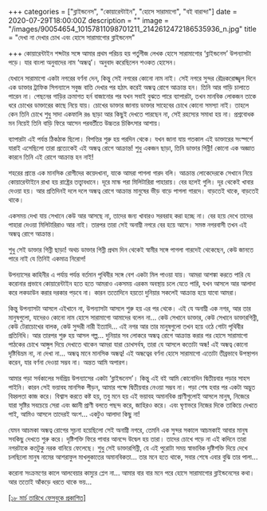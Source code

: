 +++
categories = ["ব্লাইন্ডনেস", "কোয়ারেন্টাইন", "হোসে সারামাগো", "বই বারান্দা"]
date = 2020-07-29T18:00:00Z
description = ""
image = "/images/90054654_10157811098701211_2142612472186535936_n.jpg"
title = "দেখা না দেখার চোখ এবং হোসে সারামাগোর ব্লাইন্ডনেস"

+++
কোয়ারেন্টাইন শব্দটার সঙ্গে আমার প্রথম পরিচয় হয় পর্তুগীজ লেখক হোসে সারামাগোর ‘ব্লাইন্ডনেস’ উপন্যাসটা পড়ে। যার বাংলা অনুবাদের নাম ‘অন্ধত্ব’। অনুবাদ করেছিলেন শওকত হোসেন।  
  
যেখানে সারামাগো একটা নগরের বর্ণনা দেন, কিন্তু সেই নগরের কোনো নাম নাই। সেই নগরে সুন্দর রৌদ্রকরোজ্জ্বল দিনে এক ডাক্তার ট্রাফিক সিগন্যালে সবুজ বাতি দেখার পর হঠাৎ করেই অন্ধত্ব রোগে আক্রান্ত হন। তিনি আর গাড়ি চালাতে পারেন না। পেছনের গাড়ির ক্রমাগত হর্ন বাজানোর পর যখন সবাই বুঝতে পারে ব্যাপারটা, তখন মানবিক লোকজন তাকে ধরে চোখের ডাক্তারের কাছে নিয়ে যায়। চোখের ডাক্তার জানায় ডাক্তার সাহেবের চোখে কোনো সমস্যা নাই। তাহলে কেন তিনি চোখে শুধু সাদা একফালি রঙ ছাড়া আর কিছুই দেখতে পারছেন না, সেই রহস্যের সমাধা হয় না। প্রশ্নবোধক মন নিয়েই তিনি বাড়ি ফিরে আসেন পরবর্তীতে উচ্চতর চিকিৎসার আশায়।  
  
ব্যাপারটা এই পর্যন্ত ঠিকঠাক ছিলো। বিপত্তির শুরু হয় পরদিন থেকে। যখন জানা যায় গতকাল এই ডাক্তারের সংস্পর্শে যারাই এসেছিলো তারা প্রত্যেকেই এই অন্ধত্ব রোগে আক্রান্ত! শুধু একজন ছাড়া, তিনি ডাক্তার গিন্নী! কোনো এক অজ্ঞাত কারনে তিনি এই রোগে আক্রান্ত হন নাই!  
  
শহরের প্রান্তে এক মানসিক রোগীদের কয়েদখানা, যাকে আমরা পাগলা গারদ বলি। আক্রান্ত লোকেদেরকে সেখানে নিয়ে কোয়ারেন্টাইনে রাখা হয় রাষ্ট্রের তত্ত্বাবধানে। দূরে মাস্ক পরা মিলিটারিরা পাহারায়। বের হলেই গুলি। দূর থেকেই খাবার দেওয়া হয়। আর প্রতিদিনই দলে দলে অন্ধত্ব রোগে আক্রান্ত মানুষের ভীড় বাড়ে পাগলা গারদে। বাড়তেই থাকে, বাড়তেই থাকে।  
  
একসময় দেখা যায় সেখানে কেউ আর আসছে না, তাদের জন্য খাবারও সরবরাহ করা হচ্ছে না। বের হয়ে দেখে তাদের পাহারা দেওয়া মিলিটারিরাও আর নাই। তারপর তারা সেই অনাম্নী নগরে বের হয়ে আসে। সমস্ত নগরবাসী তখন এই অন্ধত্ব রোগে আক্রান্ত।  
  
শুধু সেই ডাক্তার গিন্নী ছাড়া! অথচ ডাক্তার গিন্নী প্রথম দিন থেকেই স্বামীর সঙ্গে পাগলা গারদেই থেকেছেন, কেউ জানতে পারে নাই যে তিনিই একমাত্র নিরোগ!  
  
উপন্যাসের কাহিনীর এ পর্যায় পর্যন্ত বর্তমান পৃথিবীর সঙ্গে বেশ একটা মিল পাওয়া যায়। আমরা আশঙ্কা করতে পারি যে করোনার প্রভাবে কোয়ারেন্টাইন হতে হতে আমরাও একসময় এরকম অবস্থায় চলে যেতে পারি, যখন আসলে আর আলাদা করে লকডাউন করার দরকার পড়বে না। কারন ততোদিনে হয়তো দুনিয়ার সকলেই আক্রান্ত হয়ে যাবো আমরা।  
  
কিন্তু উপন্যাসটা আসলে এইখানে না, উপন্যাসটা আসলে শুরু হয় এর পর থেকে। এই যে অনাম্নী এক নগর, আর তার মানুষগুলো, যাদেরও কোনো নাম হোসে সারামাগো আমাদের বলেন না... কেউ সেখানে ডাক্তার, কেউ সেখানে ডাক্তারগিন্নী, কেউ টেরাচোখের বালক, কেউ সুন্দরী নারী ইত্যাদি... এই নগর আর তার মানুষগুলো তখন হয়ে ওঠে গোটা পৃথিবীর প্রতিনিধি। আর তারপর শুরু হয় আসল গল্প... দুনিয়ার সব লোকরে অন্ধত্ব রোগে আক্রান্ত করার পর হোসে সারামাগো পাঠকের চোখে আঙ্গুল দিয়ে দেখাতে থাকেন আমরা যারা চোখসর্বস্ব, তারা যে আসলে কতোটা অন্ধ! এই অন্ধত্ব কোনো দৃষ্টিবিভ্রম না, না দেখা না... অন্ধত্ব মানে মানসিক অন্ধত্ব! এই অন্ধত্বের বর্ণনা হোসে সারামাগো এতোটা তীব্রভাবে উপস্থাপন করেন, যার বর্ণনা দেওয়া সম্ভব না। অন্তত আমি অপারগ।  
  
আমার পড়া সর্বকালের সর্বপ্রিয় উপন্যাসের একটা ‘ব্লাইন্ডনেস’। কিন্তু এই বই আমি কোনোদিন দ্বিতীয়বার পড়ার সাহস পাইনি। কারন সেই ভয়াবহ মানসিক পীড়ন, আমার পক্ষে দ্বিতীয়বার নেওয়া সম্ভব না। পড়া শেষ হবার পর একটা অদ্ভুত বিহ্বলতা কাজ করে। বিশ্বাস করতে কষ্ট হয়, তবু মনে হয় এই ভয়াবহ অমানবিক প্রাণীগুলোই আসলে মানুষ, নিজেরে যারা সৃষ্টির সবচেয়ে সেরা এবং জ্ঞানী প্রাণী বলতে পছন্দ করে, জাহিরও করে। এবং ঘৃণাভরে নিজের দিকে তাকিয়ে দেখতে পাই, আমিও আসলে তাদেরই অংশ... একটুও আলাদা কিছু না!  
  
যেমন আচমকা অন্ধত্ব রোগের সূচনা হয়েছিলো সেই অনাম্নী নগরে, তেমনি এক সুন্দর সকালে আচমকাই আবার মানুষ সবকিছু দেখতে শুরু করে। দৃষ্টিশক্তি ফিরে পাবার আনন্দে উদ্বেল হয় তারা। তাদের চোখে পড়ে না এই কদিনে তারা নগরটাকে কতটুকু নরক বানিয়ে ফেলেছে। শুধু সেই ডাক্তারগিন্নী, যে এই পুরোটা সময় স্বাভাবিক দৃষ্টিশক্তি দিয়ে দেখে চলছিলো মানুষ নামের আশরাফুল মাখলুকাতের অমানবিকতা... তার মনে হতে থাকে, সবার শেষে এবার বুঝি তার পালা...  
  
করোনা সংক্রমণের কালে আলবেয়ার কাম্যুর প্লেগ না... আমার বার বার মনে পরে হোসে সারামাগোর ব্লাইন্ডনেসের কথা। আর ততোই আঁকড়ে ধরতে থাকে ভয়...

[\[১৮ মার্চ তারিখে ফেসবুকে প্রকাশিত\]](https://www.facebook.com/photo.php?fbid=10157811098696211&set=a.10157874807236211&type=3&theater)